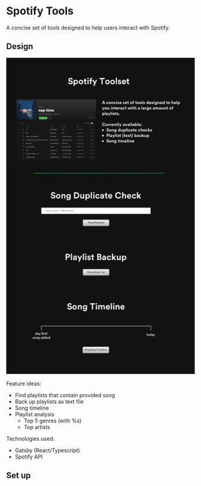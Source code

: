 # Spotify Tools

A concise set of tools designed to help users interact with Spotify.

## Design

![UI design](docs/ui_design.png)

Feature ideas:
* Find playlists that contain provided song
* Back up playlists as text file
* Song timeline
* Playlist analysis
  - Top 5 genres (with %s)
  - Top artists

Technologies used:
* Gatsby (React/Typescript)
* Spotify API

## Set up
